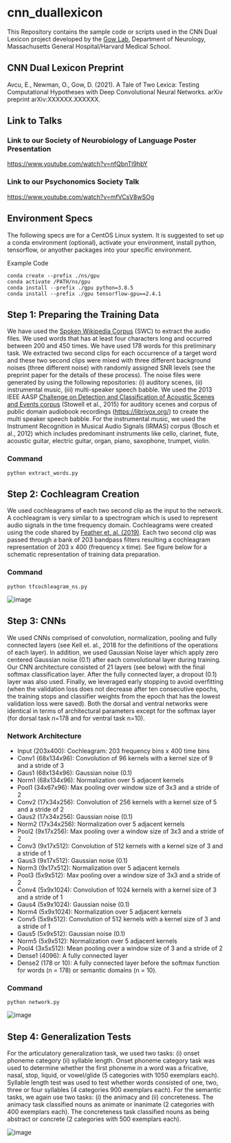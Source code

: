 # cnn_duallexicon
This Repository contains the sample code or scripts used in the CNN Dual Lexicon project developed by the [Gow Lab](https://gowlab.mgh.harvard.edu/), Department of Neurology, Massachusetts General Hospital/Harvard Medical School.

## CNN Dual Lexicon Preprint

Avcu, E., Newman, O., Gow, D. (2021). A Tale of Two Lexica: Testing Computational Hypotheses with Deep Convolutional Neural Networks. arXiv preprint arXiv:XXXXXX.XXXXXX.

## Link to Talks

### Link to our Society of Neurobiology of Language Poster Presentation
https://www.youtube.com/watch?v=nfQbnTl9hbY

### Link to our Psychonomics Society Talk
https://www.youtube.com/watch?v=mfVCsV8wSOg

## Environment Specs
The following specs are for a CentOS Linux system.
It is suggested to set up a conda environment (optional), activate your environment, install python, tensorflow, or anyother packages into your specific environment.

Example Code
```
conda create --prefix ./ns/gpu
conda activate /PATH/ns/gpu
conda install --prefix ./gpu python=3.8.5
conda install --prefix ./gpu tensorflow-gpu==2.4.1
```

## Step 1: Preparing the Training Data
We have used the [Spoken Wikipedia Corpus](https://nats.gitlab.io/swc/) (SWC) to extract the audio files. We used words that has at least four characters long and occurred between 200 and 450 times. We have used 178 words for this preliminary task.
We extracted two second clips for each occurrence of a target word and these two second clips were mixed with three different background noises (three different noise) with randomly assigned SNR levels (see the preprint paper for the details of these process). The noise files were generated by using the following repositories: (i) auditory scenes, (ii) instrumental music, (iii) multi-speaker speech babble. We used the 2013 IEEE AASP [Challenge on Detection and Classification of Acoustic Scenes and Events corpus](http://c4dm.eecs.qmul.ac.uk/sceneseventschallenge/description.html)  (Stowell et al., 2015) for auditory scenes and corpus of public domain audiobook recordings (https://librivox.org/) to create the multi speaker speech babble. For the instrumental music, we used the Instrument Recognition in Musical Audio Signals (IRMAS) corpus (Bosch et al., 2012) which  includes predominant instruments like cello, clarinet, flute, acoustic guitar, electric guitar, organ, piano, saxophone, trumpet, violin.

### Command
```
python extract_words.py
```

## Step 2: Cochleagram Creation
We used cochleagrams of each two second clip as the input to the network. A cochleagram is very similar to a spectrogram which is used to represent audio signals in the time frequency domain. Cochleagrams were created using the code shared by [Feather et. al. (2019)](https://github.com/jenellefeather/tfcochleagram). Each two second clip was passed through a bank of 203 bandpass filters resulting a cochleagram representation of 203 x 400 (frequency x time). See figure below for a schematic representation of training data preparation.

### Command
```
python tfcochleagram_ns.py
```
![image](https://user-images.githubusercontent.com/32641692/112358864-17b38480-8ca7-11eb-8489-323c2792469a.png)

## Step 3: CNNs
We used CNNs comprised of convolution, normalization, pooling and fully connected layers (see Kell et. al., 2018 for the definitions of the operations of each layer). In addition, we used Gaussian Noise layer which apply zero centered Gaussian noise (0.1) after each convolutional layer during training. Our CNN architecture consisted of 21 layers (see below) with the final softmax classification layer. After the fully connected layer, a dropout (0.1) layer was also used. Finally, we leveraged early stopping to avoid overfitting (when the validation loss does not decrease after ten consecutive epochs, the training stops and classifier weights from the epoch that has the lowest validation loss were saved).
Both the dorsal and ventral networks were identical in terms of architectural parameters except for the softmax layer (for dorsal task n=178 and for ventral task n=10). 

### Network Architecture
-	Input (203x400): Cochleagram: 203 frequency bins x 400 time bins
-	Conv1 (68x134x96): Convolution of 96 kernels with a kernel size of 9 and a stride of 3
-	Gaus1 (68x134x96): Gaussian noise (0.1)
-	Norm1 (68x134x96): Normalization over 5 adjacent kernels
-	Pool1 (34x67x96): Max pooling over window size of 3x3 and a stride of 2
-	Conv2 (17x34x256): Convolution of 256 kernels with a kernel size of 5 and a stride of 2
-	Gaus2 (17x34x256): Gaussian noise (0.1)
-	Norm2 (17x34x256): Normalization over 5 adjacent kernels
-	Pool2 (9x17x256): Max pooling over a window size of 3x3 and a stride of 2
-	Conv3 (9x17x512): Convolution of 512 kernels with a kernel size of 3 and a stride of 1
-	Gaus3 (9x17x512): Gaussian noise (0.1)
-	Norm3 (9x17x512): Normalization over 5 adjacent kernels
-	Pool3 (5x9x512): Max pooling over a window size of 3x3 and a stride of 2
-	Conv4 (5x9x1024): Convolution of 1024 kernels with a kernel size of 3 and a stride of 1
-	Gaus4 (5x9x1024): Gaussian noise (0.1)
-	Norm4 (5x9x1024): Normalization over 5 adjacent kernels
-	Conv5 (5x9x512): Convolution of 512 kernels with a kernel size of 3 and a stride of 1
-	Gaus5 (5x9x512): Gaussian noise (0.1)
-	Norm5 (5x9x512): Normalization over 5 adjacent kernels
-	Pool4 (3x5x512): Mean pooling over a window size of 3 and a stride of 2
-	Dense1 (4096): A fully connected layer
-	Dense2 (178 or 10): A fully connected layer before the softmax function for words (n = 178) or semantic domains (n = 10).


### Command
```
python network.py
```
![image](https://user-images.githubusercontent.com/32641692/112854090-7bf59000-907b-11eb-8ed6-8d0c04c6cecc.png)

## Step 4: Generalization Tests
For the articulatory generalization task, we used two tasks: (i) onset phoneme category (ii) syllable length. Onset phoneme category task was used to determine whether the first phoneme in a word was a fricative, nasal, stop, liquid, or vowel/glide (5 categories with 1050 exemplars each). Syllable length test was used to test whether words consisted  of one, two, three or four syllables (4 categories 900 exemplars each). For the semantic tasks, we again use two tasks: (i) the animacy and (ii) concreteness. The animacy task classified  nouns as animate or inanimate (2 categories with 400 exemplars each). The concreteness task classified nouns as being abstract or concrete (2 categories with 500 exemplars each).

![image](https://user-images.githubusercontent.com/32641692/112855967-579ab300-907d-11eb-8b78-45e6859616cb.png)
